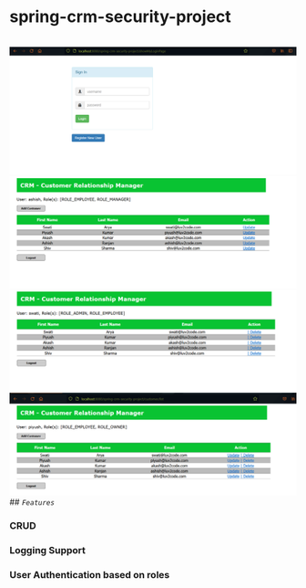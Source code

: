 # spring-crm-security-project

<br>

<img src="img/1.png">
<img src="img/2.png">
<img src="img/3.png">
<img src="img/4.png">
<br>
## <code><em>Features</em></code>

### CRUD
### Logging Support
### User Authentication based on roles
